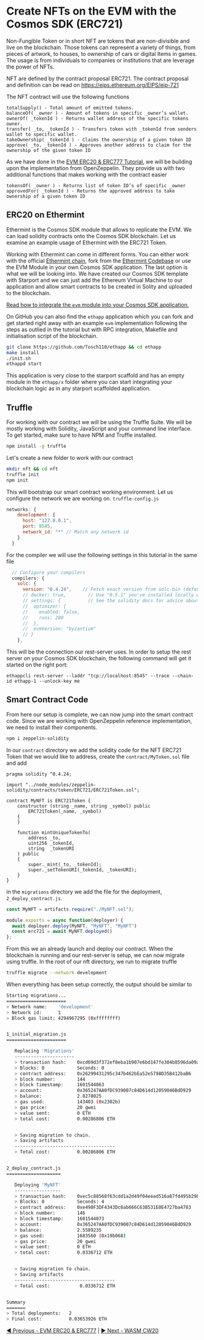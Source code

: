 # Create NFTs on the EVM with the Cosmos SDK (ERC721)

Non-Fungible Token or in short NFT are tokens that are non-divisible and live on the blockchain. Those tokens can represent a variety of things, from pieces of artwork, to houses, to ownership of cars or digital Items in games. The usage is from individuals to companies or institutions that are leverage the power of NFTs. 

NFT are defined by the contract proposal ERC721. The contract proposal and definition can be read on https://eips.ethereum.org/EIPS/eip-721 

The NFT contract will use the following functions

```
totalSupply() - Total amount of emitted tokens.
balanceOf( _owner ) - Amount of tokens in specific _owner’s wallet.
ownerOf( _tokenId ) - Returns wallet address of the specific tokens owner.
transfer( _to, _tokenId ) - Transfers token with _tokenId from senders wallet to specific wallet.
takeOwnership( _tokenId ) - Claims the ownership of a given token ID
approve( _to, _tokenId ) - Approves another address to claim for the ownership of the given token ID
```

As we have done in the [EVM ERC20 & ERC777 Tutorial](../../04_usecases/02_erc20/02_erc20.md), we will be building upon the implementation from OpenZeppelin. They provide us with two additional functions that makes working with the contract easier

```
tokensOf( _owner ) - Returns list of token ID’s of specific _owner
approvedFor( _tokenId ) - Returns the approved address to take ownership of a given token ID
```

## ERC20 on Ethermint

Ethermint is the Cosmos SDK module that allows to replicate the EVM. We can load solidity contracts onto the Cosmos SDK blockchain. Let us examine an example usage of Ethermint with the ERC721 Token.

Working with Ethermint can come in different forms. You can either work with the official [Ethermint chain](https://ethermint.zone/), fork from the [Ethermint Codebase](https://github.com/ChainSafe/ethermint) or use the EVM Module in your own Cosmos SDK application. The last option is what we will be looking into. We have created our Cosmos SDK template with Starport and we can just add the Ethereum Virtual Machine to our application and allow smart contracts to be created in Solity and uploaded to the blockchain.

[Read how to integrate the `evm` module into your Cosmos SDK application.](05_extras/05_01_cosmos_entermint/05_01_cosmos_ethermint.md)

On GitHub you can also find the `ethapp` application which you can fork and get started right away with an example `evm` implementation following the steps as outlied in the tutorial but with RPC integration, Makefile and initialisation script of the blockchain.

```bash
git clone https://github.com/Tosch110/ethapp && cd ethapp
make install
./init.sh
ethappd start
```

This application is very close to the starport scaffold and has an empty module in the `ethapp/x` folder where you can start integrating your blockchain logic as in any starport scaffolded application.

## Truffle

For working with our contract we will be using the Truffle Suite. We will be mostly working with Solidity, JavaScript and your command line interface. To get started, make sure to have NPM and Truffle installed.

```bash
npm install -g truffle
```

Let's create a new folder to work with our contract

```bash
mkdir nft && cd nft
truffle init
npm init
```

This will bootstrap our smart contract working environment. Let us configure the network we are working on.
`truffle-config.js`

```javascript
networks: {
    development: {
      host: "127.0.0.1",
      port: 8545,
      network_id: "*" // Match any network id
    }
  }
```

For the compiler we will use the following settings in this tutorial in the same file

```javascript
  // Configure your compilers
  compilers: {
    solc: {
      version: "0.4.24",    // Fetch exact version from solc-bin (default: truffle's version)
      // docker: true,        // Use "0.5.1" you've installed locally with docker (default: false)
      // settings: {          // See the solidity docs for advice about optimization and evmVersion
      //  optimizer: {
      //    enabled: false,
      //    runs: 200
      //  },
      //  evmVersion: "byzantium"
      // }
    },
```

This will be the connection our rest-server uses. In order to setup the rest server on your Cosmos SDK blockchain, the following command will get it started on the right port:

`ethappcli rest-server --laddr "tcp://localhost:8545" --trace --chain-id ethapp-1 --unlock-key me`

## Smart Contract Code

From here our setup is complete, we can now jump into the smart contract code. Since we are working with OpenZeppelin reference implementation, we need to install their components.

```bash
npm i zeppelin-solidity
```

In our `contract` directory we add the solidity code for the NFT ERC721 Token that we would like to address, create the `contract/MyToken.sol` file and add

```solidity
pragma solidity ^0.4.24;

import "../node_modules/zeppelin-solidity/contracts/token/ERC721/ERC721Token.sol";

contract MyNFT is ERC721Token {
    constructor (string _name, string _symbol) public
        ERC721Token(_name, _symbol)
    {
    }

    function mintUniqueTokenTo(
        address _to,
        uint256 _tokenId,
        string  _tokenURI
    ) public
    {
        super._mint(_to, _tokenId);
        super._setTokenURI(_tokenId, _tokenURI);
    }
}
```

in the `migrations` directory we add the file for the deployment, `2_deploy_contract.js`.

```javascript
const MyNFT = artifacts.require("./MyNFT.sol");

module.exports = async function(deployer) {
  await deployer.deploy(MyNFT, "MyNFT", "MyNFT")
  const erc721 = await MyNFT.deployed()
};
```

From this we an already launch and deploy our contract. When the blockchain is running and our rest-server is setup, we can now migrate using truffle. 
In the root of our nft directory, we run to migrate truffle

```bash
truffle migrate --network development
```

When everything has been setup correctly, the output should be similar to

```bash
Starting migrations...
======================
> Network name:    'development'
> Network id:      1
> Block gas limit: 4294967295 (0xffffffff)


1_initial_migration.js
======================

   Replacing 'Migrations'
   ----------------------
   > transaction hash:    0xcd69d3f372ef8eba1b907e6bd147fe304b8596da09a5401a7ddaca8d61954983
   > Blocks: 0            Seconds: 0
   > contract address:    0x26299431295c347b462bEa52e5798D35B412baB6
   > block number:        144
   > block timestamp:     1601544063
   > account:             0x365247AA0fDC939007c84D614d12059046BdD929
   > balance:             2.8278025
   > gas used:            143403 (0x2302b)
   > gas price:           20 gwei
   > value sent:          0 ETH
   > total cost:          0.00286806 ETH


   > Saving migration to chain.
   > Saving artifacts
   -------------------------------------
   > Total cost:          0.00286806 ETH


2_deploy_contract.js
====================

   Deploying 'MyNFT'
   -----------------
   > transaction hash:    0xec5c88568f63cdd1a2d49f04eead516a87fd495b29b161b05f8f9019a511274c
   > Blocks: 0            Seconds: 4
   > contract address:    0xe498F3DF4343Dc6ab666C63B531E0E4727ba4783
   > block number:        146
   > block timestamp:     1601544073
   > account:             0x365247AA0fDC939007c84D614d12059046BdD929
   > balance:             2.5589235
   > gas used:            1683560 (0x19b068)
   > gas price:           20 gwei
   > value sent:          0 ETH
   > total cost:          0.0336712 ETH


   > Saving migration to chain.
   > Saving artifacts
   -------------------------------------
   > Total cost:           0.0336712 ETH


Summary
=======
> Total deployments:   2
> Final cost:          0.03653926 ETH
```

[◀️ Previous - EVM ERC20 & ERC777](../../04%Use%20cases/02_erc20/02_erc20.md) | [▶️ Next - WASM CW20](../../04%20Use%20cases/04_ce20/04_cw20.md)  

